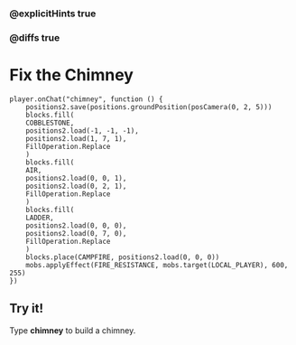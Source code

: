 ### @explicitHints true

### @diffs true

# Fix the Chimney

```template
player.onChat("chimney", function () {
    positions2.save(positions.groundPosition(posCamera(0, 2, 5)))
    blocks.fill(
    COBBLESTONE,
    positions2.load(-1, -1, -1),
    positions2.load(1, 7, 1),
    FillOperation.Replace
    )
    blocks.fill(
    AIR,
    positions2.load(0, 0, 1),
    positions2.load(0, 2, 1),
    FillOperation.Replace
    )
    blocks.fill(
    LADDER,
    positions2.load(0, 0, 0),
    positions2.load(0, 7, 0),
    FillOperation.Replace
    )
    blocks.place(CAMPFIRE, positions2.load(0, 0, 0))
    mobs.applyEffect(FIRE_RESISTANCE, mobs.target(LOCAL_PLAYER), 600, 255)
})
```

## Try it!

Type **chimney** to build a chimney.